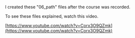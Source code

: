 I created these "06_path" files after the course was recorded.

To see these files explained, watch this video.

[https://www.youtube.com/watch?v=Corx3O9QZmk](https://www.youtube.com/watch?v=Corx3O9QZmk)